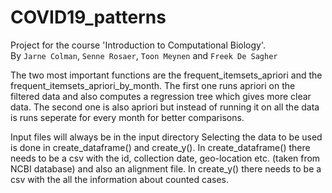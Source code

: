 # COVID19_patterns
Project for the course 'Introduction to Computational Biology'.<br>
By `Jarne Colman`, `Senne Rosaer`, `Toon Meynen` and `Freek De Sagher`

The two most important functions are the frequent_itemsets_apriori and the frequent_itemsets_apriori_by_month.
The first one runs apriori on the filtered data and also computes a regression tree which gives more clear data.
The second one is also apriori but instead of running it on all the data is runs seperate for every month for better comparisons.

Input files will always be in the input directory
Selecting the data to be used is done in create_dataframe() and create_y(). In create_dataframe() there needs to be a csv with the id, collection date, geo-location etc. (taken from NCBI database) and also an alignment file. In create_y() there needs to be a csv with the all the information about counted cases.
